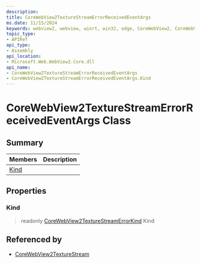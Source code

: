 ```yaml
---
description: 
title: CoreWebView2TextureStreamErrorReceivedEventArgs
ms.date: 11/15/2024
keywords: webview2, webview, winrt, win32, edge, CoreWebView2, CoreWebView2Controller, browser control, edge html, CoreWebView2TextureStreamErrorReceivedEventArgs
topic_type:
- APIRef
api_type:
- Assembly
api_location:
- Microsoft.Web.WebView2.Core.dll
api_name:
- CoreWebView2TextureStreamErrorReceivedEventArgs
- CoreWebView2TextureStreamErrorReceivedEventArgs.Kind
---
```


# CoreWebView2TextureStreamErrorReceivedEventArgs Class



## Summary

Members|Description
--|--
[Kind](#kind) | 

## Properties

### Kind

> readonly  [CoreWebView2TextureStreamErrorKind](corewebview2texturestreamerrorkind.md) Kind






## Referenced by

- [CoreWebView2TextureStream](corewebview2texturestream.md)
